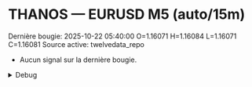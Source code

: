 # THANOS — EURUSD M5 (auto/15m)
Dernière bougie: 2025-10-22 05:40:00  O=1.16071  H=1.16084  L=1.16071  C=1.16081
Source active: twelvedata_repo

- Aucun signal sur la dernière bougie.

<details><summary>Debug</summary>

- TD_API_KEY manquant.

</details>